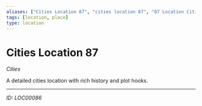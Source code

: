 ```yaml
---
aliases: ["Cities Location 87", "cities location 87", "87 Location Cities"]
tags: [location, place]
type: location
---
```


# Cities Location 87

*Cities*

A detailed cities location with rich history and plot hooks.

---
*ID: LOC00086*